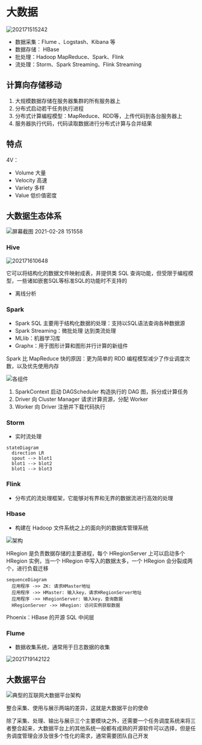 # 大数据

![202171515242](/assets/202171515242.png)

- 数据采集：Flume 、Logstash、Kibana 等
- 数据存储： HBase
- 批处理：Hadoop MapReduce、Spark、Flink 
- 流处理：Storm、Spark Streaming、Flink Streaming

## 计算向存储移动

1. 大规模数据存储在服务器集群的所有服务器上
2. 分布式启动若干任务执行进程
3. 分布式计算编程模型：MapReduce、RDD等，上传代码到各台服务器上
4. 服务器执行代码，代码读取数据进行分布式计算与合并结果

## 特点

4V：

- Volume 大量
- Velocity 高速
- Variety 多样
- Value 低价值密度

## 大数据生态体系

![屏幕截图 2021-02-28 151558](/assets/屏幕截图%202021-02-28%20151558.png)

### Hive

![202171610648](/assets/202171610648.png)

它可以将结构化的数据文件映射成表，并提供类 SQL 查询功能，但受限于编程模型，一些诸如嵌套SQL等标准SQL的功能时不支持的

- 离线分析

### Spark

- Spark SQL 主要用于结构化数据的处理：支持以SQL语法查询各种数据源
- Spark Streaming：微批处理 达到类流处理
- MLlib：机器学习库
- Graphx：用于图形计算和图形并行计算的新组件

Spark 比 MapReduce 快的原因：更为简单的 RDD 编程模型减少了作业调度次数，以及优先使用内存

![各组件](/assets/202338213435.webp)

1. SparkContext 启动 DAGScheduler 构造执行的 DAG 图，拆分成计算任务
2. Driver 向 Cluster Manager 请求计算资源，分配 Worker
3. Worker 向 Driver 注册并下载代码执行

### Storm

- 实时流处理

```mermaid
stateDiagram
  direction LR
  spout --> blot1
  blot1 --> blot2
  blot1 --> blot3
```

### Flink

- 分布式的流处理框架，它能够对有界和无界的数据流进行高效的处理

### Hbase

- 构建在 Hadoop 文件系统之上的面向列的数据库管理系统

![架构](/assets/202338214430.webp)

HRegion 是负责数据存储的主要进程，每个 HRegionServer 上可以启动多个 HRegion 实例，当一个 HRegion 中写入的数据太多，一个 HRegion 会分裂成两个，进行负载迁移

```mermaid
sequenceDiagram
  应用程序 ->> ZK: 请求HMaster地址
  应用程序 ->> HMaster: 输入key，请求HRegionServer地址
  应用程序 ->> HRegionServer: 输入key，查询数据
  HRegionServer ->> HRegion: 访问实例获取数据
```

Phoenix：HBase 的开源 SQL 中间层

### Flume

- 数据收集系统，通常用于日志数据的收集

![2021719142122](/assets/2021719142122.png)

## 大数据平台

![典型的互联网大数据平台架构](/assets/2023312165939.webp)

整合采集、使用与展示两端的差异，这就是大数据平台的使命

除了采集、处理、输出与展示三个主要模块之外，还需要一个任务调度系统来将三者整合起来，大数据平台上的其他系统一般都有成熟的开源软件可以选择，但是任务调度管理会涉及很多个性化的需求，通常需要团队自己开发

